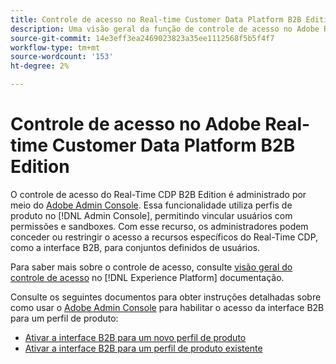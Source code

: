```yaml
---
title: Controle de acesso no Real-time Customer Data Platform B2B Edition
description: Uma visão geral da função de controle de acesso no Adobe Real-time Customer Data Platform B2B Edition.
source-git-commit: 14e3eff3ea2469023823a35ee1112568f5b5f4f7
workflow-type: tm+mt
source-wordcount: '153'
ht-degree: 2%

---
```


# Controle de acesso no Adobe Real-time Customer Data Platform B2B Edition

O controle de acesso do Real-Time CDP B2B Edition é administrado por meio do [Adobe Admin Console](https://adminconsole.adobe.com). Essa funcionalidade utiliza perfis de produto no [!DNL Admin Console], permitindo vincular usuários com permissões e sandboxes. Com esse recurso, os administradores podem conceder ou restringir o acesso a recursos específicos do Real-Time CDP, como a interface B2B, para conjuntos definidos de usuários.

Para saber mais sobre o controle de acesso, consulte [visão geral do controle de acesso](../../access-control/home.md) no [!DNL Experience Platform] documentação.

Consulte os seguintes documentos para obter instruções detalhadas sobre como usar o [Adobe Admin Console](https://adminconsole.adobe.com) para habilitar o acesso da interface B2B para um perfil de produto:

* [Ativar a interface B2B para um novo perfil de produto](../../access-control/ui/create-profile.md)
* [Ativar a interface B2B para um perfil de produto existente](../../access-control/ui/details-and-services.md)